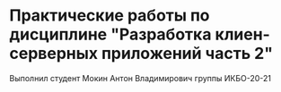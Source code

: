 # Практические работы по дисциплине "Разработка клиен-серверных приложений часть 2"
Выполнил студент Мокин Антон Владимирович группы ИКБО-20-21
